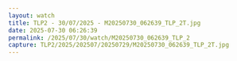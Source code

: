 ```yaml
---
layout: watch
title: TLP2 - 30/07/2025 - M20250730_062639_TLP_2T.jpg
date: 2025-07-30 06:26:39
permalink: /2025/07/30/watch/M20250730_062639_TLP_2
capture: TLP2/2025/202507/20250729/M20250730_062639_TLP_2T.jpg
---
```

